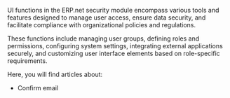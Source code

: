 UI functions in the ERP.net security module encompass various tools and features designed to manage user access, ensure data security, and facilitate compliance with organizational policies and regulations. 

These functions include managing user groups, defining roles and permissions, configuring system settings, integrating external applications securely, and customizing user interface elements based on role-specific requirements.

Here, you will find articles about:
- Confirm email
